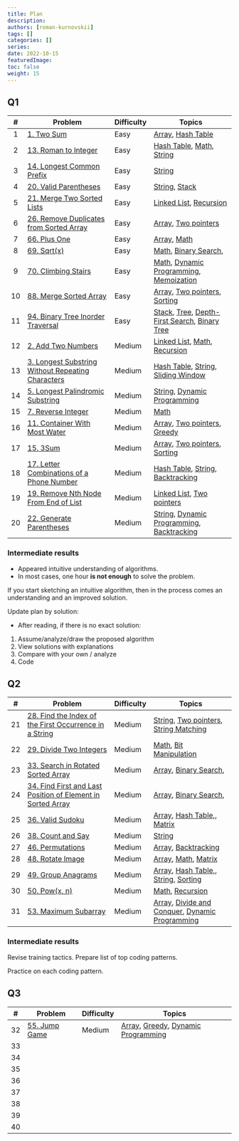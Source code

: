 ```yaml
---
title: Plan
description:
authors: [roman-kurnovskii]
tags: []
categories: []
series:
date: 2022-10-15
featuredImage:
toc: false
weight: 15
---
```


## Q1

|   #   | Problem                                                                                                           | Difficulty | Topics                                                                                                                                 |
| :---: | ----------------------------------------------------------------------------------------------------------------- | ---------- | -------------------------------------------------------------------------------------------------------------------------------------- |
|   1   | [1. Two Sum](../problems/1-two-sum)                                                                               | Easy       | [Array](/en/tags/array), [Hash Table](/en/tags/hash-table)                                                                             |
|   2   | [13. Roman to Integer](../problems/13-roman-to-integer)                                                           | Easy       | [Hash Table](/en/tags/hash-table), [Math](/en/tags/math), [String](/en/tags/string)                                                    |
|   3   | [14. Longest Common Prefix](../problems/14-longest-common-prefix)                                                 | Easy       | [String](/en/tags/string)                                                                                                              |
|   4   | [20. Valid Parentheses](../problems/20-valid-parentheses)                                                         | Easy       | [String](/en/tags/string), [Stack](/en/tags/stack)                                                                                     |
|   5   | [21. Merge Two Sorted Lists](../problems/21-merge-two-sorted-lists)                                               | Easy       | [Linked List](/en/tags/linked-list), [Recursion](/en/tags/recursion)                                                                   |
|   6   | [26. Remove Duplicates from Sorted Array](../problems/26-remove-duplicates-from-sorted-array)                     | Easy       | [Array](/en/tags/array), [Two pointers](/en/tags/two-pointers)                                                                         |
|   7   | [66. Plus One](../problems/66-plus-one)                                                                           | Easy       | [Array](/en/tags/array), [Math](/en/tags/math)                                                                                         |
|   8   | [69. Sqrt(x)](../problems/69-sqrtx)                                                                               | Easy       | [Math](/en/tags/math), [Binary Search](/en/tags/binary-search),                                                                        |
|   9   | [70. Climbing Stairs](../problems/70-climbing-stairs)                                                             | Easy       | [Math](/en/tags/math), [Dynamic Programming](/en/tags/dynamic-programming), [Memoization](/en/tags/memoization)                        |
|  10   | [88. Merge Sorted Array](../problems/88-merge-sorted-array)                                                       | Easy       | [Array](/en/tags/array), [Two pointers](/en/tags/two-pointers), [Sorting](/en/tags/sorting)                                            |
|  11   | [94. Binary Tree Inorder Traversal](../problems/94-binary-tree-inorder-traversal)                                 | Easy       | [Stack](/en/tags/stack), [Tree](/en/tags/tree), [Depth-First Search](/en/tags/depth-first-search), [Binary Tree](/en/tags/binary-tree) |
|  12   | [2. Add Two Numbers](../problems/2-add-two-numbers)                                                               | Medium     | [Linked List](/en/tags/linked-list), [Math](/en/tags/math), [Recursion](/en/tags/recursion)                                            |
|  13   | [3. Longest Substring Without Repeating Characters](../problems/3-longest-substring-without-repeating-characters) | Medium     | [Hash Table](/en/tags/hash-table), [String](/en/tags/string), [Sliding Window](/en/tags/sliding-window)                                |
|  14   | [5. Longest Palindromic Substring](../problems/5-longest-palindromic-substring)                                   | Medium     | [String](/en/tags/string), [Dynamic Programming](/en/tags/dynamic-programming)                                                         |
|  15   | [7. Reverse Integer](../problems/7-reverse-integer)                                                               | Medium     | [Math](/en/tags/math)                                                                                                                  |
|  16   | [11. Container With Most Water](../problems/11-container-with-most-water)                                         | Medium     | [Array](/en/tags/array), [Two pointers](/en/tags/two-pointers), [Greedy](/en/tags/greedy)                                              |
|  17   | [15. 3Sum](../problems/15-3sum)                                                                                   | Medium     | [Array](/en/tags/array), [Two pointers](/en/tags/two-pointers), [Sorting](/en/tags/sorting)                                            |
|  18   | [17. Letter Combinations of a Phone Number](../problems/17-letter-combinations-of-a-phone-number)                 | Medium     | [Hash Table](/en/tags/hash-table), [String](/en/tags/string), [Backtracking](/en/tags/backtracking)                                    |
|  19   | [19. Remove Nth Node From End of List](../problems/19-remove-nth-node-from-end-of-list)                           | Medium     | [Linked List](/en/tags/linked-list), [Two pointers](/en/tags/two-pointers)                                                             |
|  20   | [22. Generate Parentheses](../problems/22-generate-parentheses)                                                   | Medium     | [String](/en/tags/string), [Dynamic Programming](/en/tags/dynamic-programming), [Backtracking](/en/tags/backtracking)                  |

### Intermediate results

- Appeared intuitive understanding of algorithms.
- In most cases, one hour **is not enough** to solve the problem.

If you start sketching an intuitive algorithm, then in the process comes an understanding and an improved solution.

Update plan by solution:
- After reading, if there is no exact solution:
1. Assume/analyze/draw the proposed algorithm
2. View solutions with explanations
3. Compare with your own / analyze
4. Code

## Q2

|   #   | Problem                                                                                                                            | Difficulty | Topics                                                                                                                          |
| :---: | ---------------------------------------------------------------------------------------------------------------------------------- | ---------- | ------------------------------------------------------------------------------------------------------------------------------- |
|  21   | [28. Find the Index of the First Occurrence in a String](../problems/28-find-the-index-of-the-first-occurrence-in-a-string/)       | Medium     | [String](/en/tags/string), [Two pointers](/en/tags/two-pointers), [String Matching](/en/tags/string-matching)                   |
|  22   | [29. Divide Two Integers](../problems/29-divide-two-integers)                                                                      | Medium     | [Math](/en/tags/math), [Bit Manipulation](/en/tags/bit-manipulation)                                                            |
|  23   | [33. Search in Rotated Sorted Array](../problems/33-search-in-rotated-sorted-arrays)                                               | Medium     | [Array](/en/tags/array), [Binary Search](/en/tags/binary-search),                                                               |
|  24   | [34. Find First and Last Position of Element in Sorted Array](../problems/find-first-and-last-position-of-element-in-sorted-array) | Medium     | [Array](/en/tags/array), [Binary Search](/en/tags/binary-search),                                                               |
|  25   | [36. Valid Sudoku](../problems/36-valid-sudoku)                                                                                    | Medium     | [Array](/en/tags/array), [Hash Table,](/en/tags/hash-table), [Matrix](/en/tags/matrix)                                          |
|  26   | [38. Count and Say](../problems/38-count-and-say)                                                                                  | Medium     | [String](/en/tags/string)                                                                                                       |
|  27   | [46. Permutations](../problems/46-permutations)                                                                                    | Medium     | [Array](/en/tags/array), [Backtracking](/en/tags/backtracking)                                                                  |
|  28   | [48. Rotate Image](../problems/48-rotate-image)                                                                                    | Medium     | [Array](/en/tags/array), [Math](/en/tags/math), [Matrix](/en/tags/matrix)                                                       |
|  29   | [49. Group Anagrams](../problems/49-group-anagrams)                                                                                | Medium     | [Array](/en/tags/array), [Hash Table,](/en/tags/hash-table), [String](/en/tags/string), [Sorting](/en/tags/sorting)             |
|  30   | [50. Pow(x, n)](../problems/50)                                                                                                    | Medium     | [Math](/en/tags/math), [Recursion](/en/tags/recursion)                                                                          |
|  31   | [53. Maximum Subarray](../problems/53)                                                                                             | Medium     | [Array](/en/tags/array), [Divide and Conquer](/en/tags/divide-and-conquer), [Dynamic Programming](/en/tags/dynamic-programming) |

### Intermediate results

Revise training tactics. Prepare list of top coding patterns. 

Practice on each coding pattern.

## Q3

|   #   | Problem                         | Difficulty | Topics                                                                                                  |
| :---: | ------------------------------- | ---------- | ------------------------------------------------------------------------------------------------------- |
|  32   | [55. Jump Game](../problems/55) | Medium     | [Array](/en/tags/array), [Greedy](/en/tags/greedy), [Dynamic Programming](/en/tags/dynamic-programming) |
|  33   | [](../problems/)                |            |                                                                                                         |
|  34   | [](../problems/)                |            |                                                                                                         |
|  35   | [](../problems/)                |            |                                                                                                         |
|  36   | [](../problems/)                |            |                                                                                                         |
|  37   | [](../problems/)                |            |                                                                                                         |
|  38   | [](../problems/)                |            |                                                                                                         |
|  39   | [](../problems/)                |            |                                                                                                         |
|  40   | [](../problems/)                |            |                                                                                                         |
